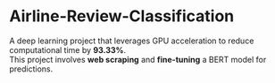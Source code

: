 # Airline-Review-Classification

A deep learning project that leverages GPU acceleration to reduce computational time by **93.33%**.  
This project involves **web scraping** and **fine-tuning** a BERT model for predictions. 
